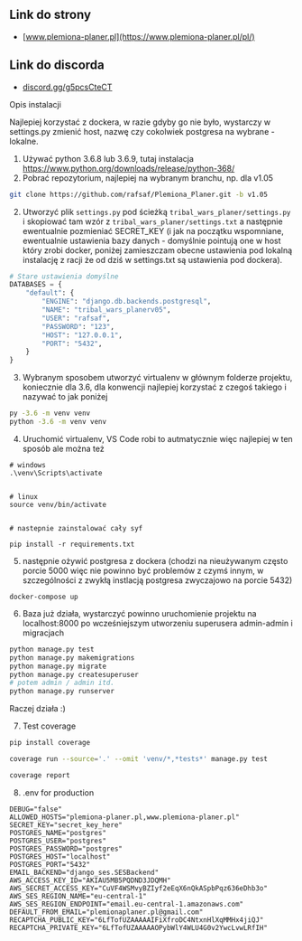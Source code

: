 ## Link do strony

- [www.plemiona-planer.pl](https://www.plemiona-planer.pl/pl/)

## Link do discorda

- [discord.gg/g5pcsCteCT](https://discord.gg/g5pcsCteCT)

Opis instalacji

Najlepiej korzystać z dockera, w razie gdyby go nie było, wystarczy w settings.py zmienić host, nazwę czy cokolwiek postgresa na wybrane - lokalne.

1. Używać python 3.6.8 lub 3.6.9, tutaj instalacja https://www.python.org/downloads/release/python-368/
2. Pobrać repozytorium, najlepiej na wybranym branchu, np. dla v1.05

```bash
git clone https://github.com/rafsaf/Plemiona_Planer.git -b v1.05
```

2. Utworzyć plik `settings.py` pod ścieżką `tribal_wars_planer/settings.py` i skopiować tam wzór z `tribal_wars_planer/settings.txt` a następnie ewentualnie pozmieniać SECRET_KEY (i jak na początku wspomniane, ewentualnie ustawienia bazy danych - domyślnie pointują one w host który zrobi docker, poniżej zamieszczam obecne ustawienia pod lokalną instalację z racji że od dziś w settings.txt są ustawienia pod dockera).

```python
# Stare ustawienia domyślne
DATABASES = {
    "default": {
        "ENGINE": "django.db.backends.postgresql",
        "NAME": "tribal_wars_planerv05",
        "USER": "rafsaf",
        "PASSWORD": "123",
        "HOST": "127.0.0.1",
        "PORT": "5432",
    }
}
```

3. Wybranym sposobem utworzyć virtualenv w głównym folderze projektu, koniecznie dla 3.6, dla konwencji najlepiej korzystać z czegoś takiego i nazywać to jak poniżej

```bash
py -3.6 -m venv venv
python -3.6 -m venv venv
```

4. Uruchomić virtualenv, VS Code robi to autmatycznie więc najlepiej w ten sposób ale można też

```
# windows
.\venv\Scripts\activate


# linux
source venv/bin/activate


# nastepnie zainstalować cały syf

pip install -r requirements.txt

```

5. następnie ożywić postgresa z dockera (chodzi na nieużywanym często porcie 5000 więc nie powinno być problemów z czymś innym, w szczególności z zwykłą instlacją postgresa zwyczajowo na porcie 5432)

```
docker-compose up
```

6. Baza już działa, wystarczyć powinno uruchomienie projektu na localhost:8000 po wcześniejszym utworzeniu superusera admin-admin i migracjach

```bash
python manage.py test
python manage.py makemigrations
python manage.py migrate
python manage.py createsuperuser
# potem admin / admin itd.
python manage.py runserver

```

Raczej działa :)

7. Test coverage

```bash
pip install coverage

coverage run --source='.' --omit 'venv/*,*tests*' manage.py test

coverage report
```

8. .env for production

```
DEBUG="false"
ALLOWED_HOSTS="plemiona-planer.pl,www.plemiona-planer.pl"
SECRET_KEY="secret_key_here"
POSTGRES_NAME="postgres"
POSTGRES_USER="postgres"
POSTGRES_PASSWORD="postgres"
POSTGRES_HOST="localhost"
POSTGRES_PORT="5432"
EMAIL_BACKEND="django_ses.SESBackend"
AWS_ACCESS_KEY_ID="AKIAU5MB5PQDND3JDQMH"
AWS_SECRET_ACCESS_KEY="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"
AWS_SES_REGION_NAME="eu-central-1"
AWS_SES_REGION_ENDPOINT="email.eu-central-1.amazonaws.com"
DEFAULT_FROM_EMAIL="plemionaplaner.pl@gmail.com"
RECAPTCHA_PUBLIC_KEY="6LfTofUZAAAAAIFiXfroDC4NtxnHlXqMMHx4jiQJ"
RECAPTCHA_PRIVATE_KEY="6LfTofUZAAAAAOPybWlY4WLU4G0v2YwcLvwLRfIH"
```
